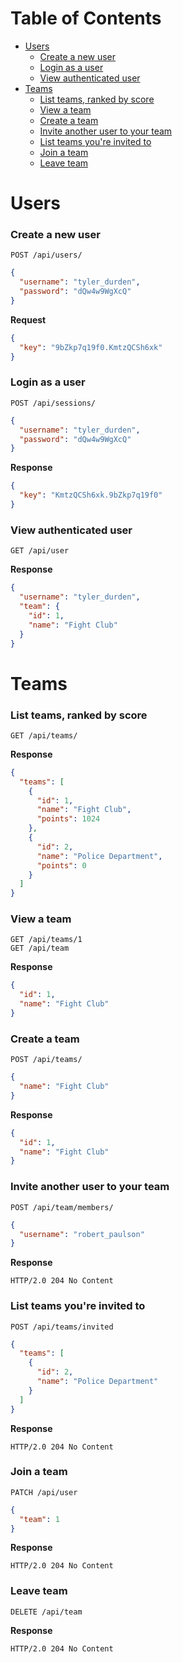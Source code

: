 # Table of Contents

- [Users](#users)
  - [Create a new user](#create-a-new-user)
  - [Login as a user](#login-as-a-user)
  - [View authenticated user](#view-authenticated-user)
- [Teams](#teams)
  - [List teams, ranked by score](#list-teams-ranked-by-score)
  - [View a team](#view-a-team)
  - [Create a team](#create-a-team)
  - [Invite another user to your team](#invite-another-user-to-your-team)
  - [List teams you're invited to](#list-teams-you-re-invited-to)
  - [Join a team](#join-a-team)
  - [Leave team](#leave-team)

# Users

### Create a new user

```http
POST /api/users/
```

```json
{
  "username": "tyler_durden",
  "password": "dQw4w9WgXcQ"
}
```

**Request**

```json
{
  "key": "9bZkp7q19f0.KmtzQCSh6xk"
}
```

### Login as a user

```http
POST /api/sessions/
```

```json
{
  "username": "tyler_durden",
  "password": "dQw4w9WgXcQ"
}
```

**Response**

```json
{
  "key": "KmtzQCSh6xk.9bZkp7q19f0"
}
```

### View authenticated user

```http
GET /api/user
```

**Response**

```json
{
  "username": "tyler_durden",
  "team": {
    "id": 1,
    "name": "Fight Club"
  }
}
```

# Teams

### List teams, ranked by score

```http
GET /api/teams/
```

**Response**

```json
{
  "teams": [
    {
      "id": 1,
      "name": "Fight Club",
      "points": 1024
    },
    {
      "id": 2,
      "name": "Police Department",
      "points": 0
    }
  ]
}
```

### View a team

```http
GET /api/teams/1
GET /api/team
```

**Response**

```json
{
  "id": 1,
  "name": "Fight Club"
}
```

### Create a team

```http
POST /api/teams/
```

```json
{
  "name": "Fight Club"
}
```

**Response**

```json
{
  "id": 1,
  "name": "Fight Club"
}
```

### Invite another user to your team

```http
POST /api/team/members/
```

```json
{
  "username": "robert_paulson"
}
```

**Response**

```http
HTTP/2.0 204 No Content
```

### List teams you're invited to

```http
POST /api/teams/invited
```

```json
{
  "teams": [
    {
      "id": 2,
      "name": "Police Department"
    }
  ]
}
```

**Response**

```http
HTTP/2.0 204 No Content
```

### Join a team

```http
PATCH /api/user
```

```json
{
  "team": 1
}
```

**Response**

```http
HTTP/2.0 204 No Content
```

### Leave team

```http
DELETE /api/team
```

**Response**

```http
HTTP/2.0 204 No Content
```
